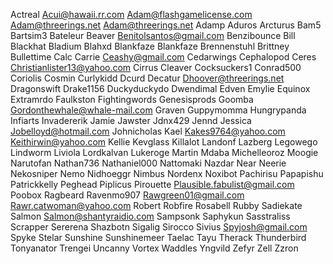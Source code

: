 Actreal
Acui@hawaii.rr.com
Adam@flashgamelicense.com
Adam@threerings.net
Adam@threerings.net
Adamp
Aduros
Arcturus
Bam5
Bartsim3
Bateleur
Beaver
Benitolsantos@gmail.com
Benzibounce
Bill
Blackhat
Bladium
Blahxd
Blankfaze
Blankfaze
Brennenstuhl
Brittney
Bullettime
Calc
Carrie
Ceashy@gmail.com
Cedarwings
Cephalopod
Ceres
Christianlister13@yahoo.com
Cirrus
Cleaver
Cocksuckers1
Conrad500
Coriolis
Cosmin
Curlykidd
Dcurd
Decatur
Dhoover@threerings.net
Dragonswift
Drake1156
Duckyduckydo
Dwendimal
Edven
Emylie
Equinox
Extramrdo
Faulkston
Fightingwords
Genesisprods
Goomba
Gordonthewhale@whale-mail.com
Graven
Guppymomma
Hungrypanda
Infiarts
Invadererik
Jamie
Jawster
Jdnx429
Jennd
Jessica
Jobelloyd@hotmail.com
Johnicholas
Kael
Kakes9764@yahoo.com
Keithirwin@yahoo.com
Kellie
Kevglass
Killalot
Landonf
Lazberg
Legowego
Lindworm
Liviola
Lordkalvan
Lukeroge
Martin
Mdaba
Michelleoroz
Moogie
Narutofan
Nathan736
Nathaniel000
Nattomaki
Nazdar
Near
Neerie
Nekosniper
Nemo
Nidhoeggr
Nimbus
Nordenx
Noxibot
Pachirisu
Papapishu
Patrickkelly
Peghead
Piplicus
Pirouette
Plausible.fabulist@gmail.com
Poobox
Ragbeard
Ravenmo907
Rawgreen01@gmail.com
Rawr.catwoman@yahoo.com
Robert
Robfire
Rosabell
Rubby
Sadiekate
Salmon
Salmon@shantyraidio.com
Sampsonk
Saphykun
Sasstraliss
Scrapper
Sererena
Shazbotn
Sigalig
Sirocco
Sivius
Spyjosh@gmail.com
Spyke
Stelar
Sunshine
Sunshinemeer
Taelac
Tayu
Therack
Thunderbird
Tonyanator
Trengei
Uncanny
Vortex
Waddles
Yngvild
Zefyr
Zell
Zzron